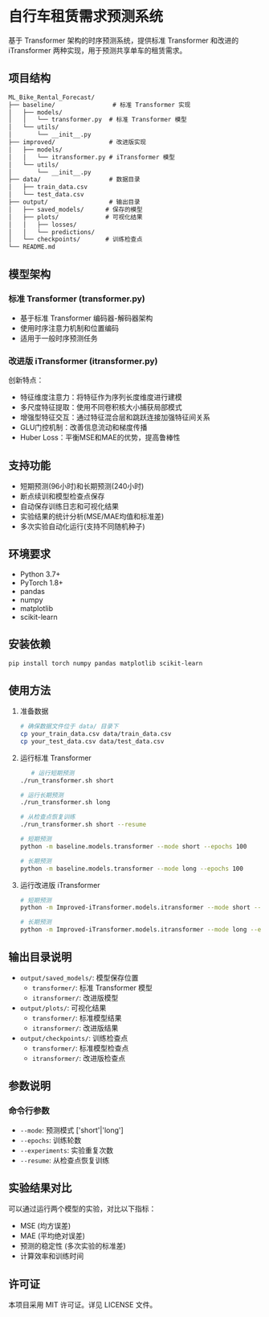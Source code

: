 # 自行车租赁需求预测系统

基于 Transformer 架构的时序预测系统，提供标准 Transformer 和改进的 iTransformer 两种实现，用于预测共享单车的租赁需求。

## 项目结构

```txt
ML_Bike_Rental_Forecast/
├── baseline/                # 标准 Transformer 实现
│   ├── models/
│   │   └── transformer.py  # 标准 Transformer 模型
│   └── utils/
│       └── __init__.py
├── improved/               # 改进版实现
│   ├── models/
│   │   └── itransformer.py # iTransformer 模型
│   └── utils/
│       └── __init__.py
├── data/                   # 数据目录
│   ├── train_data.csv
│   └── test_data.csv
├── output/                 # 输出目录
│   ├── saved_models/      # 保存的模型
│   ├── plots/             # 可视化结果
│   │   ├── losses/
│   │   └── predictions/
│   └── checkpoints/       # 训练检查点
└── README.md
```
## 模型架构

### 标准 Transformer (transformer.py)
- 基于标准 Transformer 编码器-解码器架构
- 使用时序注意力机制和位置编码
- 适用于一般时序预测任务

### 改进版 iTransformer (itransformer.py)
创新特点：
- 特征维度注意力：将特征作为序列长度维度进行建模
- 多尺度特征提取：使用不同卷积核大小捕获局部模式
- 增强型特征交互：通过特征混合层和跳跃连接加强特征间关系
- GLU门控机制：改善信息流动和梯度传播
- Huber Loss：平衡MSE和MAE的优势，提高鲁棒性

## 支持功能

- 短期预测(96小时)和长期预测(240小时)
- 断点续训和模型检查点保存
- 自动保存训练日志和可视化结果
- 实验结果的统计分析(MSE/MAE均值和标准差)
- 多次实验自动化运行(支持不同随机种子)

## 环境要求

- Python 3.7+
- PyTorch 1.8+
- pandas
- numpy
- matplotlib
- scikit-learn

## 安装依赖

```bash
pip install torch numpy pandas matplotlib scikit-learn
```

## 使用方法

1. 准备数据

   ```bash
   # 确保数据文件位于 data/ 目录下
   cp your_train_data.csv data/train_data.csv
   cp your_test_data.csv data/test_data.csv
   ```

2. 运行标准 Transformer

   ```bash
      # 运行短期预测
   ./run_transformer.sh short

   # 运行长期预测
   ./run_transformer.sh long

   # 从检查点恢复训练
   ./run_transformer.sh short --resume
   ```

   ```bash
   # 短期预测
   python -m baseline.models.transformer --mode short --epochs 100
   
   # 长期预测
   python -m baseline.models.transformer --mode long --epochs 100
   ```

3. 运行改进版 iTransformer

   ```bash
   # 短期预测
   python -m Improved-iTransformer.models.itransformer --mode short --epochs 100
   
   # 长期预测
   python -m Improved-iTransformer.models.itransformer --mode long --epochs 100
   ```

## 输出目录说明

- `output/saved_models/`: 模型保存位置
  - `transformer/`: 标准 Transformer 模型
  - `itransformer/`: 改进版模型
- `output/plots/`: 可视化结果
  - `transformer/`: 标准模型结果
  - `itransformer/`: 改进版结果
- `output/checkpoints/`: 训练检查点
  - `transformer/`: 标准模型检查点
  - `itransformer/`: 改进版检查点

## 参数说明

### 命令行参数

- `--mode`: 预测模式 ['short'|'long']
- `--epochs`: 训练轮数
- `--experiments`: 实验重复次数
- `--resume`: 从检查点恢复训练

## 实验结果对比

可以通过运行两个模型的实验，对比以下指标：

- MSE (均方误差)
- MAE (平均绝对误差)
- 预测的稳定性 (多次实验的标准差)
- 计算效率和训练时间

## 许可证

本项目采用 MIT 许可证。详见 LICENSE 文件。
